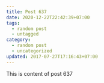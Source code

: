 ```yaml
---
title: Post 637
date: 2020-12-22T22:42:39+07:00
tags:
  - random post
  - untagged
category:
  - random post
  - uncategorized
updated: 2017-07-27T17:16:43+07:00
---
```

This is content of post 637